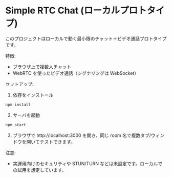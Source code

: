 # Simple RTC Chat (ローカルプロトタイプ)

このプロジェクトはローカルで動く最小限のチャット＋ビデオ通話プロトタイプです。

特徴:
- ブラウザ上で複数人チャット
- WebRTC を使ったビデオ通話（シグナリングは WebSocket）

セットアップ:

1. 依存をインストール

```bash
npm install
```

2. サーバを起動

```bash
npm start
```

3. ブラウザで http://localhost:3000 を開き、同じ room 名で複数タブ/ウィンドウを開いてテストできます。

注意:
- 実運用向けのセキュリティや STUN/TURN などは未設定です。ローカルでの試用を想定しています。
